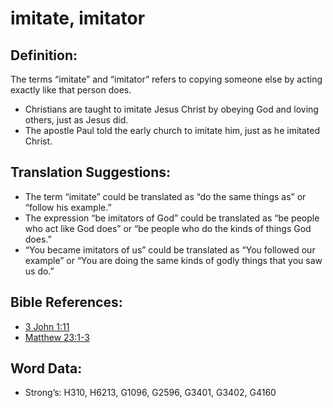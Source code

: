 # imitate, imitator

## Definition:

The terms “imitate” and “imitator” refers to copying someone else by acting exactly like that person does.

* Christians are taught to imitate Jesus Christ by obeying God and loving others, just as Jesus did.
* The apostle Paul told the early church to imitate him, just as he imitated Christ.

## Translation Suggestions:

* The term “imitate” could be translated as “do the same things as” or “follow his example.”
* The expression “be imitators of God” could be translated as “be people who act like God does” or “be people who do the kinds of things God does.”
* “You became imitators of us” could be translated as “You followed our example” or “You are doing the same kinds of godly things that you saw us do.”

## Bible References:

* [3 John 1:11](rc://en/tn/help/3jn/01/11)
* [Matthew 23:1-3](rc://en/tn/help/mat/23/01)

## Word Data:

* Strong’s: H310, H6213, G1096, G2596, G3401, G3402, G4160

